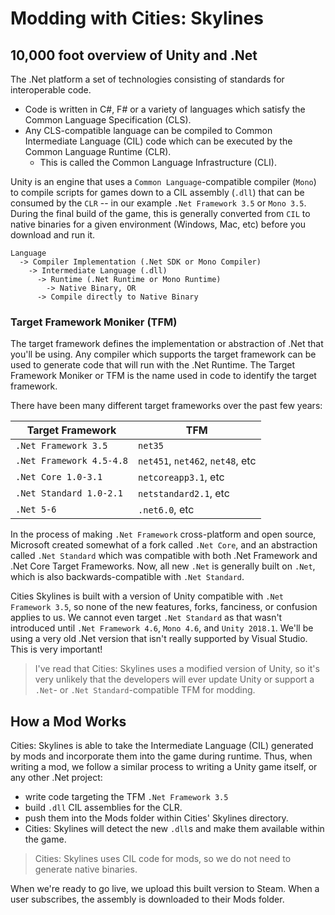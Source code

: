 # Modding with Cities: Skylines

## 10,000 foot overview of Unity and .Net

The .Net platform a set of technologies consisting of standards for interoperable code.

- Code is written in C#, F# or a variety of languages which satisfy the Common Language Specification (CLS).
- Any CLS-compatible language can be compiled to Common Intermediate Language (CIL) code which can be executed by the Common Language Runtime (CLR).
  - This is called the Common Language Infrastructure (CLI).

Unity is an engine that uses a `Common Language`-compatible compiler (`Mono`) to compile scripts for games down to a CIL assembly (`.dll`) that can be consumed by the `CLR` -- in our example `.Net Framework 3.5` or `Mono 3.5`. During the final build of the game, this is generally converted from `CIL` to native binaries for a given environment (Windows, Mac, etc) before you download and run it.

```
Language 
  -> Compiler Implementation (.Net SDK or Mono Compiler) 
    -> Intermediate Language (.dll)
      -> Runtime (.Net Runtime or Mono Runtime)
        -> Native Binary, OR
      -> Compile directly to Native Binary
```

### Target Framework Moniker (TFM)

The target framework defines the implementation or abstraction of .Net that you'll be using. Any compiler which supports the target framework can be used to generate code that will run with the .Net Runtime. The Target Framework Moniker or TFM is the name used in code to identify the target framework.

There have been many different target frameworks over the past few years:

| Target Framework | TFM |
| ---------------- | --- |
| `.Net Framework 3.5` | `net35` |
| `.Net Framework 4.5-4.8` | `net451`, `net462`, `net48`, etc |
| `.Net Core 1.0-3.1` | `netcoreapp3.1`, etc |
| `.Net Standard 1.0-2.1` | `netstandard2.1`, etc |
| `.Net 5-6` | `.net6.0`, etc |

In the process of making `.Net Framework` cross-platform and open source, Microsoft created somewhat of a fork called `.Net Core`, and an abstraction called `.Net Standard` which was compatible with both .Net Framework and .Net Core Target Frameworks. Now, all new `.Net` is generally built on `.Net`, which is also backwards-compatible with `.Net Standard`.

Cities Skylines is built with a version of Unity compatible with `.Net Framework 3.5`, so none of the new features, forks, fanciness, or confusion applies to us. We cannot even target `.Net Standard` as that wasn't introduced until `.Net Framework 4.6`, `Mono 4.6`, and `Unity 2018.1`. We'll be using a very old .Net version that isn't really supported by Visual Studio. This is very important!

> I've read that Cities: Skylines uses a modified version of Unity, so it's very unlikely that the developers will ever update Unity or support a `.Net`- or `.Net Standard`-compatible TFM for modding.

## How a Mod Works

Cities: Skylines is able to take the Intermediate Language (CIL) generated by mods and incorporate them into the game during runtime. Thus, when writing a mod, we follow a similar process to writing a Unity game itself, or any other .Net project:

- write code targeting the TFM `.Net Framework 3.5`
- build `.dll` CIL assemblies for the CLR. 
- push them into the Mods folder within Cities' Skylines directory.
- Cities: Skylines will detect the new `.dll`s and make them available within the game.

> Cities: Skylines uses CIL code for mods, so we do not need to generate native binaries.

When we're ready to go live, we upload this built version to Steam. When a user subscribes, the assembly is downloaded to their Mods folder.
